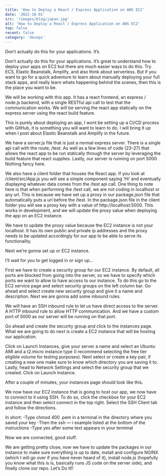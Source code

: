 ```yaml
---
title: 'How to Deploy a React / Express Application on AWS EC2'
date: '2022-10-01'
src: '/images/blog/japan.jpg'
alt: 'How to Deploy a React / Express Application on AWS EC2'
top: false
recent: false
category: 'devops'
---
```

Don’t actually do this for your applications. It’s
<!-- end -->
Don’t actually do this for your applications. It’s great to understand how to deploy your apps on EC2 but there are much easier ways to do this. Try ECS, Elastic Beanstalk, Amplify, and also think about serverless. But if you want to go for a quick adventure to learn about manually deploying your full stack apps, and really learn whats happening behind the scenes, then this is the place you want to be.

We will be working with this app. It has a react frontend, an express / node.js backend, with a single RESTful api call to test that the communication works. We will be serving the react app statically on the express server using the react build feature.

This is purely about deploying an app, I wont be setting up a CI/CD process with GitHub, it is something you will want to learn to do, I will bring it up when I post about Elastic Beanstalk and Amplify in the future.

We have a server.js file that is just a normal express server. There is a single api call with the route, /test. As well as a few lines of code (23–27) that allows the react app to be run statically through the server by leveraging the build feature that react supplies. Lastly, our server is running on port 5000. Nothing fancy here.

We also have a client folder that houses the React app. If you look at /client/src/App.js you will see a simple component saying ‘Hi’ and eventually displaying whatever data comes from the /test api call. One thing to note here is that when performing the /test call, we are not coding in localhost or any url. This is because we have set up a proxy in our package.json file that automatically puts a url before the /test. In the package.json file in the client folder you will see a proxy key with a value of http://localhost:5000. This works in development, and we will update the proxy value when deploying the app on an EC2 instance.

We have to update the proxy value because the EC2 instance is not your localhost. It has its own public and private ip addresses and the proxy needs to be updated accordingly for our app to be able to serve its functionality.

Next we’re gonna set up or EC2 instance.

I’ll wait for you to get logged in or sign up…

First we have to create a security group for our EC2 instance. By default, all ports are blocked from going into the server, so we have to specify which ports we want to allow to have access to our instance. To do this go to the EC2 service page and select security groups on the left column bar. Go ahead and select create new security group and give it a name and description. Next we are gonna add some inbound rules.

We will have an SSH inbound rule to let us have direct access to the server. A HTTP inbound rule to allow HTTP communication. And we have a custom port of 5000 as our server will be running on that port.

Go ahead and create the security group and click to the instances page. What we are going to do next is create a EC2 instance that will be hosting our application.

Click on Launch Instances, give your server a name and select an Ubuntu AMI and a t2.micro instance type (I recommend selecting the free tier eligible volume for testing purposes). Next select or create a key pair, if creating a new one make sure to know which directory you are saving it to. Lastly, head to Network Settings and select the security group that we created. Click on Launch Instance.

After a couple of minutes, your instances page should look like this.

We now have our EC2 instance that is going to host our app, we now have to connect to it using SSH. To do so, click the checkbox for your EC2 instance and then select connect in the top right. Select the SSH Client tab and follow the directions.

In short:
-Type chmod 400 <yourkeyname>.pem in a terminal in the directory where you saved your key
-Then the ssh — i example listed at the bottom of the instructions
-Type yes after some text appears in your terminal

Now we are connected, good stuff.

We are getting pretty close, now we have to update the packages in our instance to make sure everything is up to date, install and configure NGINX (which I will go over if you have never heard of it), install node.js (hopefully you know what this is is, basically runs JS code on the server side), and finally clone our repo. Let’s Do It!!